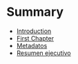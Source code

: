 # Summary

* [Introduction](README.md)
* [First Chapter](chapter1.md)
* [Metadatos](metadatos.md)
* [Resumen ejecutivo](resumen-ejecutivo.md)

